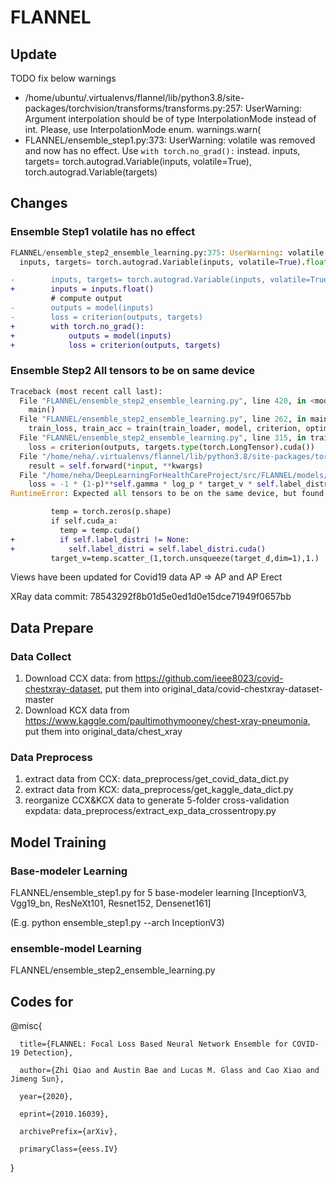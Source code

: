 # FLANNEL

## Update
TODO
fix below warnings
- /home/ubuntu/.virtualenvs/flannel/lib/python3.8/site-packages/torchvision/transforms/transforms.py:257: UserWarning: Argument interpolation should be of type InterpolationMode instead of int. Please, use InterpolationMode enum.
  warnings.warn(
- FLANNEL/ensemble_step1.py:373: UserWarning: volatile was removed and now has no effect. Use `with torch.no_grad():` instead.
  inputs, targets= torch.autograd.Variable(inputs, volatile=True), torch.autograd.Variable(targets)
  

## Changes


### Ensemble Step1 volatile has no effect

```python
FLANNEL/ensemble_step2_ensemble_learning.py:375: UserWarning: volatile was removed and now has no effect. Use `with torch.no_grad():` instead.
  inputs, targets= torch.autograd.Variable(inputs, volatile=True).float(), torch.autograd.Variable(targets)

```

```diff
-        inputs, targets= torch.autograd.Variable(inputs, volatile=True).float(), torch.autograd.Variable(targets)
+        inputs = inputs.float()
         # compute output
-        outputs = model(inputs)
-        loss = criterion(outputs, targets)
+        with torch.no_grad():
+            outputs = model(inputs)
+            loss = criterion(outputs, targets)
```

### Ensemble Step2 All tensors to be on same device

```python
Traceback (most recent call last):
  File "FLANNEL/ensemble_step2_ensemble_learning.py", line 420, in <module>
    main()
  File "FLANNEL/ensemble_step2_ensemble_learning.py", line 262, in main
    train_loss, train_acc = train(train_loader, model, criterion, optimizer, epoch, use_cuda)
  File "FLANNEL/ensemble_step2_ensemble_learning.py", line 315, in train
    loss = criterion(outputs, targets.type(torch.LongTensor).cuda())
  File "/home/neha/.virtualenvs/flannel/lib/python3.8/site-packages/torch/nn/modules/module.py", line 889, in _call_impl
    result = self.forward(*input, **kwargs)
  File "/home/neha/DeepLearningForHealthCareProject/src/FLANNEL/models/proposedModels/loss.py", line 38, in forward
    loss = -1 * (1-p)**self.gamma * log_p * target_v * self.label_distri
RuntimeError: Expected all tensors to be on the same device, but found at least two devices, cuda:0 and cpu!
```

```diff
         temp = torch.zeros(p.shape)
         if self.cuda_a:
           temp = temp.cuda()
+          if self.label_distri != None:
+            self.label_distri = self.label_distri.cuda()
         target_v=temp.scatter_(1,torch.unsqueeze(target_d,dim=1),1.)

```




Views have been updated for Covid19 data
AP => AP and AP Erect

XRay data commit: 78543292f8b01d5e0ed1d0e15dce71949f0657bb

## Data Prepare
### Data Collect
1. Download CCX data: from https://github.com/ieee8023/covid-chestxray-dataset, put them into original_data/covid-chestxray-dataset-master
2. Download KCX data from https://www.kaggle.com/paultimothymooney/chest-xray-pneumonia, put them into original_data/chest_xray
### Data Preprocess
1. extract data from CCX: data_preprocess/get_covid_data_dict.py 
2. extract data from KCX: data_preprocess/get_kaggle_data_dict.py
3. reorganize CCX&KCX data to generate 5-folder cross-validation expdata: data_preprocess/extract_exp_data_crossentropy.py

## Model Training
### Base-modeler Learning
FLANNEL/ensemble_step1.py for 5 base-modeler learning [InceptionV3, Vgg19_bn, ResNeXt101, Resnet152, Densenet161]

(E.g. python ensemble_step1.py --arch InceptionV3)

### ensemble-model Learning
FLANNEL/ensemble_step2_ensemble_learning.py


## Codes for
@misc{ 
      
      title={FLANNEL: Focal Loss Based Neural Network Ensemble for COVID-19 Detection}, 
      
      author={Zhi Qiao and Austin Bae and Lucas M. Glass and Cao Xiao and Jimeng Sun}, 
      
      year={2020}, 
      
      eprint={2010.16039}, 
      
      archivePrefix={arXiv}, 
      
      primaryClass={eess.IV} 

}
